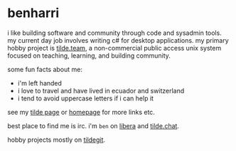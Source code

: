 # benharri

i like building software and community through code and sysadmin tools.
my current day job involves writing c# for desktop applications.
my primary hobby project is [tilde.team](https://tilde.team/),
a non-commercial public access unix system focused on teaching, learning,
and building community.

some fun facts about me:

- i'm left handed
- i love to travel and have lived in ecuador and switzerland
- i tend to avoid uppercase letters if i can help it

see my [tilde page](https://tilde.team/~ben/) or [homepage](https://benharri.org/)
for more links etc.

best place to find me is irc. i'm `ben` on [libera](https://libera.chat) and
[tilde.chat](https://tilde.chat).

hobby projects mostly on [tildegit](https://tildegit.org/ben).
